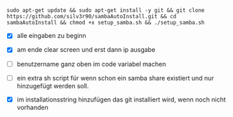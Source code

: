 ##
    sudo apt-get update && sudo apt-get install -y git && git clone https://github.com/silv3r90/sambaAutoInstall.git && cd sambaAutoInstall && chmod +x setup_samba.sh && ./setup_samba.sh


- [x] alle eingaben zu beginn

- [x] am ende clear screen und erst dann ip ausgabe

- [ ] benutzername ganz oben im code variabel machen

- [ ] ein extra sh script für wenn schon ein samba share existiert und nur hinzugefügt werden soll.

- [x] im installationsstring hinzufügen das git installiert wird, wenn noch nicht vorhanden
